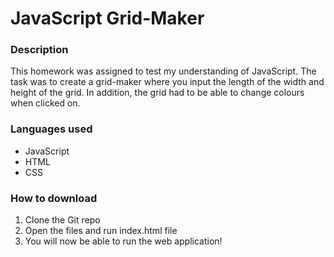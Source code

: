 # JavaScript Grid-Maker

### Description
This homework was assigned to test my understanding of JavaScript. The task was to create a grid-maker where you input the length of the width and height of the grid. In addition, the grid had to be able to change colours when clicked on. 

### Languages used
* JavaScript
* HTML
* CSS

### How to download
1. Clone the Git repo
2. Open the files and run index.html file
3. You will now be able to run the web application!
